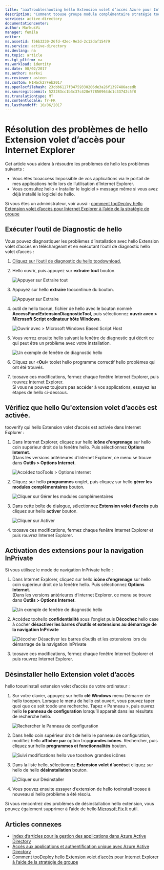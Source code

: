 ```yaml
---
title: "aaaTroubleshooting hello Extension volet d’accès Azure pour Internet Explorer | Documents Microsoft"
description: "Comment toouse groupe module complémentaire stratégie toodeploy hello Internet Explorer pour le portail de mes applications hello."
services: active-directory
documentationcenter: 
author: MarkusVi
manager: femila
editor: 
ms.assetid: f56b3230-26fd-42ec-9e3d-2c12daf15479
ms.service: active-directory
ms.devlang: na
ms.topic: article
ms.tgt_pltfrm: na
ms.workload: identity
ms.date: 08/02/2017
ms.author: markvi
ms.reviewer: asteen
ms.custom: H1Hack27Feb2017
ms.openlocfilehash: 23cbb6117f34759330206de3a26f1397486acedb
ms.sourcegitcommit: 523283cc1b3c37c428e77850964dc1c33742c5f0
ms.translationtype: MT
ms.contentlocale: fr-FR
ms.lasthandoff: 10/06/2017
---
```

# <a name="troubleshooting-hello-access-panel-extension-for-internet-explorer"></a>Résolution des problèmes de hello Extension volet d’accès pour Internet Explorer
Cet article vous aidera à résoudre les problèmes de hello les problèmes suivants :

* Vous êtes tooaccess Impossible de vos applications via le portail de mes applications hello lors de l’utilisation d’Internet Explorer.
* Vous consultez hello « Installer le logiciel » message même si vous avez déjà installé le logiciel de hello.

Si vous êtes un administrateur, voir aussi : [comment tooDeploy hello Extension volet d’accès pour Internet Explorer à l’aide de la stratégie de groupe](active-directory-saas-ie-group-policy.md)

## <a name="run-hello-diagnostic-tool"></a>Exécuter l’outil de Diagnostic de hello
Vous pouvez diagnostiquer les problèmes d’installation avec hello Extension volet d’accès en téléchargeant et en exécutant l’outil de diagnostic hello volet d’accès :

1. [Cliquez sur l’outil de diagnostic du hello toodownload.](https://account.activedirectory.windowsazure.com/applications/AccessPanelExtensionDiagnosticTool/AccessPanelExtensionDiagnosticTool.zip)
2. Hello ouvrir, puis appuyez sur **extraire tout** bouton.
   
    ![Appuyer sur Extraire tout](./media/active-directory-saas-ie-troubleshooting/extract1.png)
3. Appuyez sur hello **extraire** toocontinue du bouton.
   
    ![Appuyer sur Extraire](./media/active-directory-saas-ie-troubleshooting/extract2.png)
4. outil de hello toorun, fichier de hello avec le bouton nommé **AccessPanelExtensionDiagnosticTool**, puis sélectionnez **ouvrir avec > Microsoft Script ordinateur hôte Windows**.
   
    ![Ouvrir avec > Microsoft Windows Based Script Host](./media/active-directory-saas-ie-troubleshooting/open_tool.png)
5. Vous verrez ensuite hello suivant la fenêtre de diagnostic qui décrit ce qui peut être un problème avec votre installation.
   
    ![Un exemple de fenêtre de diagnostic hello](./media/active-directory-saas-ie-troubleshooting/tool_preview.png)
6. Cliquez sur «**Oui**« toolet hello programme correctif hello problèmes qui ont été trouvés.
7. toosave ces modifications, fermez chaque fenêtre Internet Explorer, puis rouvrez Internet Explorer.<br />Si vous ne pouvez toujours pas accéder à vos applications, essayez les étapes de hello ci-dessous.

## <a name="check-that-hello-access-panel-extension-is-enabled"></a>Vérifiez que hello Qu'extension volet d’accès est activée.
tooverify qui hello Extension volet d’accès est activée dans Internet Explorer :

1. Dans Internet Explorer, cliquez sur hello **icône d’engrenage** sur hello coin supérieur droit de la fenêtre hello. Puis sélectionnez **Options Internet**.<br />(Dans les versions antérieures d’Internet Explorer, ce menu se trouve dans **Outils > Options Internet**.
   
    ![Accédez tooTools > Options Internet](./media/active-directory-saas-ie-troubleshooting/internetoptions.png)
2. Cliquez sur hello **programmes** onglet, puis cliquez sur hello **gérer les modules complémentaires** bouton.
   
    ![Cliquer sur Gérer les modules complémentaires](./media/active-directory-saas-ie-troubleshooting/internetoptions_programs.png)
3. Dans cette boîte de dialogue, sélectionnez **Extension volet d’accès** puis cliquez sur hello **activer** bouton.
   
    ![Cliquer sur Activer](./media/active-directory-saas-ie-troubleshooting/enableaddon.png)
4. toosave ces modifications, fermez chaque fenêtre Internet Explorer et puis rouvrez Internet Explorer.

## <a name="enable-extensions-for-inprivate-browsing"></a>Activation des extensions pour la navigation InPrivate
Si vous utilisez le mode de navigation InPrivate hello :

1. Dans Internet Explorer, cliquez sur hello **icône d’engrenage** sur hello coin supérieur droit de la fenêtre hello. Puis sélectionnez **Options Internet**.<br />(Dans les versions antérieures d’Internet Explorer, ce menu se trouve dans **Outils > Options Internet**.
   
    ![Un exemple de fenêtre de diagnostic hello](./media/active-directory-saas-ie-troubleshooting/inprivateoptions.png)
2. Accédez toohello **confidentialité** sous l’onglet puis **Décochez** hello case à cocher **désactiver les barres d’outils et extensions au démarrage de la navigation InPrivate**</p>
   
    ![Décocher Désactiver les barres d’outils et les extensions lors du démarrage de la navigation InPrivate](./media/active-directory-saas-ie-troubleshooting/enabletoolbars.png)
3. toosave ces modifications, fermez chaque fenêtre Internet Explorer et puis rouvrez Internet Explorer.

## <a name="uninstall-hello-access-panel-extension"></a>Désinstaller hello Extension volet d’accès
hello toouninstall extension volet d’accès de votre ordinateur :

1. Sur votre clavier, appuyez sur hello **clé Windows** menu Démarrer de hello tooopen. Lorsque le menu de hello est ouvert, vous pouvez taper quoi que ce soit toodo une recherche. Tapez « Panneau », puis ouvrez hello **le panneau de configuration** lorsqu’il apparaît dans les résultats de recherche hello.
   
    ![Rechercher le Panneau de configuration](./media/active-directory-saas-ie-troubleshooting/search_sm.png)
2. Dans hello coin supérieur droit de hello le panneau de configuration, modifiez hello **afficher par** option trop**grandes icônes**. Rechercher, puis cliquez sur hello **programmes et fonctionnalités** bouton.
   
    ![Suivi modifications hello vue tooshow grandes icônes](./media/active-directory-saas-ie-troubleshooting/control_panel.png)
3. Dans la liste hello, sélectionnez **Extension volet d’accès**et cliquez sur hello de hello **désinstallation** bouton.
   
    ![Cliquer sur Désinstaller](./media/active-directory-saas-ie-troubleshooting/uninstall.png)
4. Vous pouvez ensuite essayer d’extension de hello tooinstall toosee à nouveau si hello problème a été résolu.

Si vous rencontrez des problèmes de désinstallation hello extension, vous pouvez également supprimer à l’aide de hello [Microsoft Fix It](https://go.microsoft.com/?linkid=9779673) outil.

## <a name="related-articles"></a>Articles connexes
* [Index d’articles pour la gestion des applications dans Azure Active Directory](active-directory-apps-index.md)
* [Accès aux applications et authentification unique avec Azure Active Directory](active-directory-appssoaccess-whatis.md)
* [Comment tooDeploy hello Extension volet d’accès pour Internet Explorer à l’aide de la stratégie de groupe](active-directory-saas-ie-group-policy.md)

